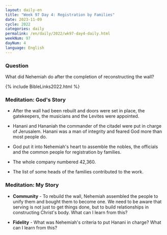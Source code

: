 ```yaml
---
layout: daily-en
title: "Week 97 Day 4: Registration by Families"
date: 2023-11-09
cycle: 2022
categories: daily
permalink: /en/daily/2022/wk97-day4-daily.html
weekNum: 97
dayNum: 4
language: English
---
```


### Question     
What did Nehemiah do after the completion of reconstructing the wall?

{% include BibleLinks2022.html %} 

### Meditation: God's Story   
+ After the wall had been rebuilt and doors were set in place, the gatekeepers, the musicians and the Levites were appointed. 

+ Hanani and Hananiah the commander of the citadel were put in charge of Jerusalem. Hanani was a man of integrity and feared God more than most people do. 

+ God put it into Nehemiah's heart to assemble the nobles, the officials and the common people for registration by families. 

+ The whole company numbered 42,360. 

+ The list of some heads of the families contributed to the work. 

### Meditation: My Story   
+ **Community** - To rebuild the wall, Nehemiah assembled the people to unify them and bought them to become one. We need to be aware that serving is not just to get things done, but to build relationships in constructing Christ's body. What can I learn from this? 

+ **Fidelity** - What was Nehemiah's criteria to put Hanani in charge? What can I learn from this? 
